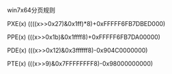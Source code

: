 win7x64分页规则

PXE(x) ((((x>>0x27)&0x1ff)*8)+0xFFFFF6FB7DBED000)



PPE(x) (((x>>0x1b)&0x1ffff8)+0xFFFFF6FB7DA00000)



PDE(x) (((x>>0x12)&0x3ffffff8)-0x904C0000000)



PTE(x) (((x>>9)&0x7FFFFFFFF8)-0x98000000000)